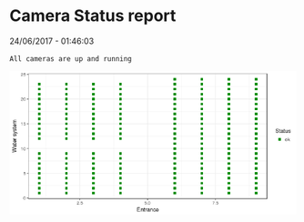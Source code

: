 Camera Status report
================
24/06/2017 - 01:46:03

    All cameras are up and running

![](camreport_files/figure-markdown_github/unnamed-chunk-2-1.png)
